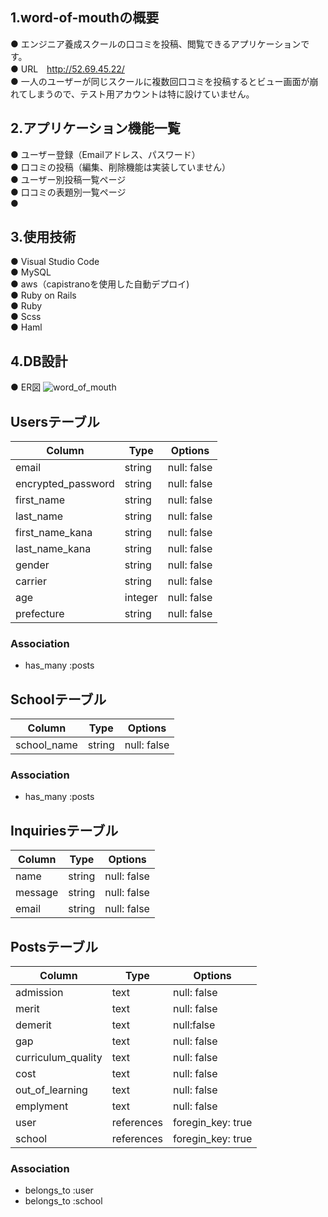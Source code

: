 ## 1.word-of-mouthの概要
● エンジニア養成スクールの口コミを投稿、閲覧できるアプリケーションです。 <br>
● URL　http://52.69.45.22/ <br>
● 一人のユーザーが同じスクールに複数回口コミを投稿するとビュー画面が崩れてしまうので、テスト用アカウントは特に設けていません。

## 2.アプリケーション機能一覧
● ユーザー登録（Emailアドレス、パスワード） <br>
● 口コミの投稿（編集、削除機能は実装していません） <br>
● ユーザー別投稿一覧ページ <br> 
● 口コミの表題別一覧ページ <br>
● 

## 3.使用技術
● Visual Studio Code <br>
● MySQL <br>
● aws（capistranoを使用した自動デプロイ) <br>
● Ruby on Rails <br>
● Ruby <br>
● Scss <br>
● Haml <br>

## 4.DB設計
● ER図
![word_of_mouth](https://user-images.githubusercontent.com/56438740/73907412-88ec7880-48e9-11ea-954a-8a1a47455d64.jpeg)

## Usersテーブル
|Column|Type|Options|
|------|----|-------|
|email|string|null: false|
|encrypted_password|string|null: false|
|first_name|string|null: false|
|last_name|string|null: false|
|first_name_kana|string|null: false|
|last_name_kana|string|null: false|
|gender|string|null: false|
|carrier|string|null: false|
|age|integer|null: false|
|prefecture|string|null: false|

### Association
- has_many :posts

## Schoolテーブル
|Column|Type|Options|
|------|----|-------|
|school_name|string|null: false|

### Association
- has_many :posts

## Inquiriesテーブル
|Column|Type|Options|
|------|----|-------|
|name|string|null: false|
|message|string|null: false|
|email|string|null: false|

## Postsテーブル
|Column|Type|Options|
|------|----|-------|
|admission|text|null: false|
|merit|text|null: false|
|demerit|text|null:false|
|gap|text|null: false|
|curriculum_quality|text|null: false|
|cost|text|null: false|
|out_of_learning|text|null: false|
|emplyment|text|null: false|
|user|references|foregin_key: true|
|school|references|foregin_key: true|

### Association
- belongs_to :user
- belongs_to :school
